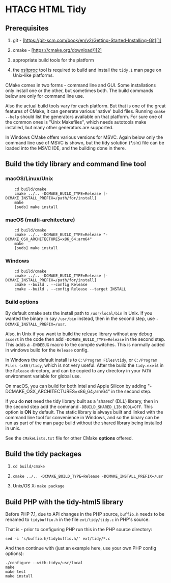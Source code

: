 # HTACG HTML Tidy

## Prerequisites

  1. git - [https://git-scm.com/book/en/v2/Getting-Started-Installing-Git][1]
  
  2. cmake - [https://cmake.org/download/][2]
  
  3. appropriate build tools for the platform
  
  4. the [xsltproc][3] tool is required to build and install the `tidy.1` man page on Unix-like platforms.
  
CMake comes in two forms - command line and GUI. Some installations only install one or the other, but sometimes both. The build commands below are only for command line use.

Also the actual build tools vary for each platform. But that is one of the great features of CMake, it can generate various 'native' build files. Running `cmake --help` should list the generators available on that platform. For sure one of the common ones is "Unix Makefiles", which needs autotools make installed, but many other generators are supported.

In Windows CMake offers various versions for MSVC. Again below only the command line use of MSVC is shown, but the tidy solution (*.sln) file can be loaded into the MSVC IDE, and the building done in there.


## Build the tidy library and command line tool

### macOS/Linux/Unix

~~~
    cd build/cmake
    cmake ../.. -DCMAKE_BUILD_TYPE=Release [-DCMAKE_INSTALL_PREFIX=/path/for/install]
    make
    [sudo] make install
~~~

### macOS (multi-architecture)

~~~
    cd build/cmake
    cmake ../.. -DCMAKE_BUILD_TYPE=Release "-DCMAKE_OSX_ARCHITECTURES=x86_64;arm64"
    make
    [sudo] make install
~~~

### Windows

~~~
    cd build/cmake
    cmake ../.. -DCMAKE_BUILD_TYPE=Release [-DCMAKE_INSTALL_PREFIX=/path/for/install]
    cmake --build . --config Release
    cmake --build . --config Release --target INSTALL
~~~

### Build options

By default cmake sets the install path to `/usr/local/bin` in Unix. If you wanted the binary in say `/usr/bin` instead, then in the second step, use `-DCMAKE_INSTALL_PREFIX=/usr`.

Also, in Unix if you want to build the release library without any debug `assert` in the code then add `-DCMAKE_BUILD_TYPE=Release` in the second step. This adds a `-DNDEBUG` macro to the compile switches. This is normally added in windows build for the `Release` config.

In Windows the default install is to `C:\Program Files\tidy`, or `C:/Program Files (x86)/tidy`, which is  not very useful. After the build the `tidy.exe` is in the `Release` directory, and can be copied to any directory in your `PATH` environment variable for global use.

On macOS, you can build for both Intel and Apple Silicon by adding "-DCMAKE_OSX_ARCHITECTURES=x86_64;arm64" in the second step.

If you do **not** need the tidy library built as a 'shared' (DLL) library, then in the second step add the command `-DBUILD_SHARED_LIB:BOOL=OFF`. This option is **ON** by default. The static library is always built and linked with the command line tool for convenience in Windows, and so the binary can be run as part of the man page build without the shared library being installed in unix.

See the `CMakeLists.txt` file for other CMake **options** offered.

## Build the tidy packages

  1. `cd build/cmake`

  2. `cmake ../.. -DCMAKE_BUILD_TYPE=Release -DCMAKE_INSTALL_PREFIX=/usr`

  3. Unix/OS X: `make package`

## Build PHP with the tidy-html5 library

Before PHP 7.1, due to API changes in the PHP source, `buffio.h` needs to be renamed to `tidybuffio.h` in the file `ext/tidy/tidy.c` in PHP's source.

That is - prior to configuring PHP run this in the PHP source directory:
~~~
sed -i 's/buffio.h/tidybuffio.h/' ext/tidy/*.c
~~~

And then continue with (just an example here, use your own PHP config options):

~~~
./configure --with-tidy=/usr/local
make
make test
make install
~~~

  [1]: https://git-scm.com/book/en/v2/Getting-Started-Installing-Git
  [2]: https://cmake.org/download/
  [3]: http://xmlsoft.org/XSLT/xsltproc2.html
